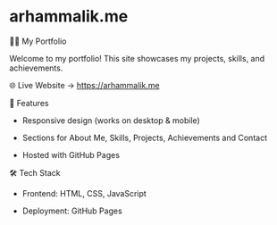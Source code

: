 # arhammalik.me
🧑‍💻 My Portfolio

Welcome to my portfolio! This site showcases my projects, skills, and achievements.

🌐 Live Website → https://arhammalik.me

🚀 Features

- Responsive design (works on desktop & mobile)

- Sections for About Me, Skills, Projects, Achievements and Contact

- Hosted with GitHub Pages

🛠️ Tech Stack

- Frontend: HTML, CSS, JavaScript 

- Deployment: GitHub Pages

